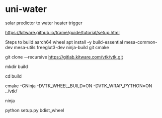# uni-water
solar predictor to water heater trigger




https://kitware.github.io/trame/guide/tutorial/setup.html

Steps to build aarch64 wheel
apt install -y build-essential mesa-common-dev mesa-utils freeglut3-dev ninja-build git cmake

git clone --recursive https://gitlab.kitware.com/vtk/vtk.git

mkdir build

cd build

cmake -GNinja -DVTK_WHEEL_BUILD=ON -DVTK_WRAP_PYTHON=ON ../vtk/

ninja

python setup.py bdist_wheel
